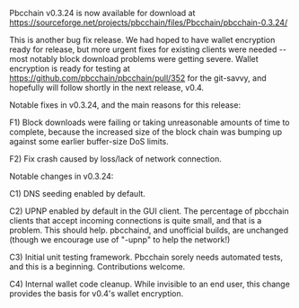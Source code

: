 Pbcchain v0.3.24 is now available for download at
https://sourceforge.net/projects/pbcchain/files/Pbcchain/pbcchain-0.3.24/

This is another bug fix release.  We had hoped to have wallet encryption ready for release, but more urgent fixes for existing clients were needed -- most notably block download problems were getting severe.  Wallet encryption is ready for testing at https://github.com/pbcchain/pbcchain/pull/352 for the git-savvy, and hopefully will follow shortly in the next release, v0.4.

Notable fixes in v0.3.24, and the main reasons for this release:

F1) Block downloads were failing or taking unreasonable amounts of time to complete, because the increased size of the block chain was bumping up against some earlier buffer-size DoS limits.

F2) Fix crash caused by loss/lack of network connection.

Notable changes in v0.3.24:

C1) DNS seeding enabled by default.

C2) UPNP enabled by default in the GUI client.  The percentage of pbcchain clients that accept incoming connections is quite small, and that is a problem.  This should help.  pbcchaind, and unofficial builds, are unchanged (though we encourage use of "-upnp" to help the network!)

C3) Initial unit testing framework.  Pbcchain sorely needs automated tests, and this is a beginning.  Contributions welcome.

C4) Internal wallet code cleanup.  While invisible to an end user, this change provides the basis for v0.4's wallet encryption.
